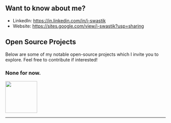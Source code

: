 ## Want to know about me?

- LinkedIn: https://in.linkedin.com/in/i-swastik
- Website: https://sites.google.com/view/i-swastik?usp=sharing


## Open Source Projects
Below are some of my notable open-source projects which I invite you to explore. Feel free to contribute if interested!

### None for now.

[<img src="/path_to_image" alt="" width="100"/>](link_to_repository)


---

